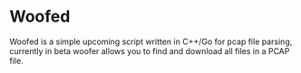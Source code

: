 # Woofed
Woofed is a simple upcoming script written in C++/Go for pcap file parsing, currently in beta woofer allows you to find and download all files in a PCAP file.
